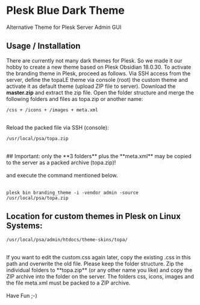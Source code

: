 # Plesk Blue Dark Theme
Alternative Theme for Plesk Server Admin GUI

## Usage / Installation
There are currently not many dark themes for Plesk. So we made it our hobby to create a new theme based on Plesk Obsidian 18.0.30. To activate the branding theme in Plesk, proceed as follows. Via SSH access from the server, define the topaLE theme via console (root) the custom theme and activate it as default theme (upload ZIP file to server). Download the **master.zip** and extract the zip file. Open the folder structure and merge the following folders and files as topa.zip or another name:
<br>
<pre>
<code>/css + /icons + /images + meta.xml</code>
</pre>
<br>
Reload the packed file via SSH (console):
<pre>
<code>/usr/local/psa/topa.zip</code>
</pre>

<br>
## Important: only the **3 folders** plus the **meta.xml** may be copied to the server as a packed archive (topa.zip)!
<br><br>
and execute the command mentioned below.
<br><br>
<pre>
<code>plesk bin branding_theme -i -vendor admin -source /usr/local/psa/topa.zip</code>
</pre>

## Location for custom themes in Plesk on Linux Systems:
<pre>
<code>/usr/local/psa/admin/htdocs/theme-skins/topa/</code>
</pre>
<br>
If you want to edit the custom.css again later, copy the existing .css in this path and overwrite the old file. Please keep the folder structure. Zip the individual folders to **topa.zip** (or any other name you like) and copy the ZIP archive into the folder on the server. The folders css, icons, images and the file meta.xml must be packed to a ZIP archive.
<br><br>
Have Fun ;-)
